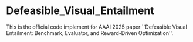 # Defeasible_Visual_Entailment
This is the official code implement for AAAI 2025 paper ``Defeasible Visual Entailment: Benchmark, Evaluator, and Reward-Driven Optimization''.
